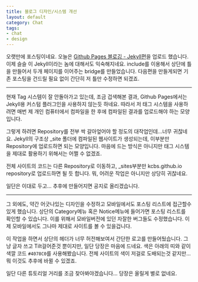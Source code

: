 ```yaml
---
title: 블로그 디자인/시스템 개선
layout: default
category: Chat
tags:
- chat
- design
---
```


오랫만에 포스팅이네요. 오늘은 <a href="/tutorial/2015/11/24/Github-Pages-Jekyll/">Github Pages 블로깅 - Jekyll편</a>을 업로드 했습니다. 이제 슬슬 이 Jekyll이라는 놈에 대해서도 익숙해지네요. include를 이용해서 상단에 틀을 만들어서 두개 페이지를 이어주는 bridge를 만들었습니다. 다음편을 만들게되면 기존 포스팅을 건드릴 필요 없이 간단히 저 틀만 수정하면 되겠죠.

---

현재 Tag 시스템이 잘 안돌아가고 있는데, 조금 겁색해본 결과, Github Pages에서는 Jekyll용 커스텀 플러그인을 사용하지 않는듯 하네요. 따라서 저 태그 시스템을 사용하려면 매번 제 개인 컴퓨터에서 컴파일을 한 후에 컴파일된 결과를 업로드해야 하는 모양입니다.

그렇게 하려면 Repository를 전부 싹 갈아엎어야 할 정도의 대작업인데...너무 귀찮네요. Jekyll의 구조상 _site 폴더에 컴파일된 웹사이트가 생성되는데, 이부분만 Repository에 업로드하면 되는 모양입니다. 마음에 드는 방식은 아니지만 태그 시스템을 제대로 활용하기 위해서는 어쩔 수 없겠죠.

전체 사이트의 코드는 다른 Repository로 이동하고, _sites부분만 kcbs.github.io repository로 업로드하면 될 듯 합니다. 뭐, 어려운 작업은 아니지만 상당히 귀찮네요.

일단은 이대로 두고... 추후에 만들어지면 공지로 올리겠습니다.

---

그 외에도, 약간 어긋나있는 디자인을 수정하고 모바일에서도 포스팅 리스트에 접근할수 있게 했습니다. 상단의 Category메뉴 혹은 Notice메뉴에 들어가면 포스팅 리스트를 확인할 수 있습니다. 이를 위해서 모바일버전에 있던 자잘한 버그들도 수정했습니다. 이제 모바일에서도 그나마 제대로 사이트를 볼 수 있을겁니다.

이 작업을 하면서 상단의 헤더가 너무 허전해보여서 간단한 로고를 만들어뒀습니다. 그냥 글자 쓰고 Tilt걸어준것 뿐이지만, 일단 당장은 마음에 드네요. 색은 아래의 띠와 같이 색깔 코드 `#4078C0`를 사용해봤습니다. 전체 사이트의 색이 저걸로 도배되는것 같지만... 뭐 이것도 추후에 바뀔 수 있겠죠.

일단 다른 튜토리얼 거리를 조금 찾아봐야겠습니다... 당장은 올릴게 별로 없네요.